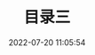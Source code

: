 ---
pageComponent:
  name: Catalogue
  data:
    key: 03.three
title: 目录三
date: 2022-07-20 11:05:54
permalink: /three/
sidebar: false
article: false
comment: false
editLink: false
---